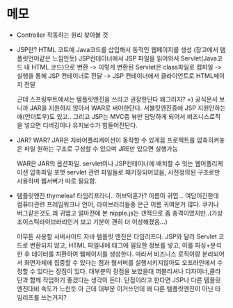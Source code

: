 # 메모

- Controller 작동하는 원리 찾아볼 것

- JSP란?
    HTML 코트에 Java코드를 삽입해서 동적인 웹페이지를 생성
    (장고에서 탬플릿언어같은 느낌인듯)
    JSP컨테이너에서 JSP 파일을 읽어와서 Servlet(Java코드 내 HTML 코드)으로 변환 -> 이렇게 변환된 Servlet은 class파일로 컴파일 -> 실행을 통해 JSP 컨테이너로 전달 -> JSP 컨테이너에서 클라이언트로 HTML페이지 전달

    근데 스프링부트에서는 템플릿엔진을 쓰라고 권장한단다 왜그러지?
    +) 공식문서 보니까 JAR을 지원하지 않아서 WAR로 써야한단다.
    서블릿엔진중에 JSP 지원안하는애(언더토우)도 있고.. 
    그리고 JSP는 MVC중 뷰만 담당하게 되어서 비즈니스로직을 넣으면 디버깅이나 유지보수가 힘들어진단다.

- JAR? WAR?
    JAR은 자바어플리케이션이 동작할 수 있게끔 프로젝트를 압축히켜놓은 파일
    원하는 구조로 구성할 수 있으며 JRE만 있으면 실행가능

    WAR은 JAR의 옵션파일.
    servlet이나 JSP컨테이너에 배치할 수 잇는 웹어플리케이션 압축파일 포맷
    servlet 관련 파일들로 패키징되어있음, 사전정의된 구조로만 사용하며 웹서버가 따로 필요함. 

- 템플릿엔진 
    thymeleaf 타임리프라니.. 허브덕훈가? 이름이 귀엽... 여담이긴한데 컴퓨터관련 프레임워크나 언어, 라이브러리들중 은근 이름 귀여운거 많다. 쿠키나 버그같은것도 꽤 귀엽고 얼마전에 본 nipple.js는 갠적으로 좀 충격이였지만..(가상조이스틱라이브러리인거 보고 기분이 괜히 더 이상해졌음...)

    아무튼 사용할 서버사이드 자바 템플릿 엔진은 타임리프다.
    JSP와 달리 Servlet 코드로 변환되지 않고, HTML 파일내에 태그에 필요한 정보를 넣고, 이를 파싱+분석한 후 데이터를 치환하여 웹페이지를 생성한다. 
    따라서 비즈니스 로직이랑 분리되어서 화면자체에 집중할 수 있다는 점과
    웹서버를 실행시키지않아도 오프라인에서 수정할 수 있다는 장점이 있다.
    대부분의 장점을 보았을대 퍼블리셔나 디자이너,클라단과 함께 작업하기 좋겠다는 생각이 든다.
    단점이라고 한다면 JSP나 다른 템플릿 엔진대비 속도가 느린듯
    아 근데 대부분 이거쓰던데 왜 다른 템플릿엔진이 아닌 타임리프를 쓰는거지?